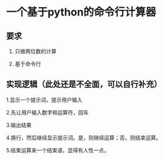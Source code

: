# 一个基于python的命令行计算器
## 要求
1. 只做两位数的计算

2. 基于命令行

## 实现逻辑（此处还是不全面，可以自行补充）
1.显示一个提示词，提示用户输入

2.先让用户输入数字和运算符，回车

3.输出结果

4.换行，然后继续显示提示词。是，则继续运算；否，则结束运算。

5.结束运算来一个结束语，显得有人性一点。


